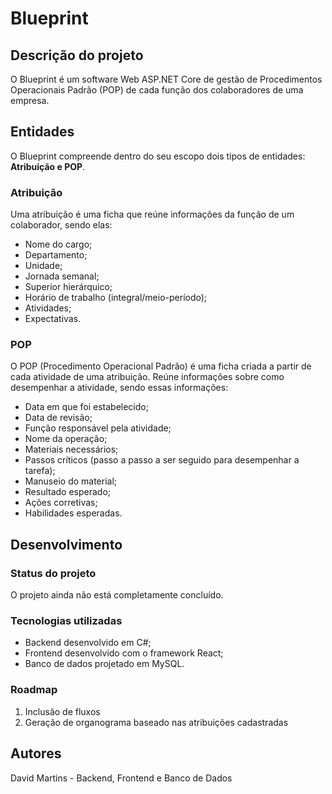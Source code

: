 # Blueprint
## Descrição do projeto
O Blueprint é um software Web ASP.NET Core de gestão de Procedimentos Operacionais Padrão (POP) de cada função dos colaboradores de uma empresa.

## Entidades
O Blueprint compreende dentro do seu escopo dois tipos de entidades: **Atribuição e POP**.

### Atribuição
Uma atribuição é uma ficha que reúne informações da função de um colaborador, sendo elas:
- Nome do cargo;
- Departamento;
- Unidade;
- Jornada semanal;
- Superior hierárquico;
- Horário de trabalho (integral/meio-período);
- Atividades;
- Expectativas.

### POP
O POP (Procedimento Operacional Padrão) é uma ficha criada a partir de cada atividade de uma atribuição. Reúne informações sobre como desempenhar a atividade, sendo essas informações:
- Data em que foi estabelecido;
- Data de revisão;
- Função responsável pela atividade;
- Nome da operação;
- Materiais necessários;
- Passos críticos (passo a passo a ser seguido para desempenhar a tarefa);
- Manuseio do material;
- Resultado esperado;
- Ações corretivas;
- Habilidades esperadas.

## Desenvolvimento
### Status do projeto
O projeto ainda não está completamente concluído.

### Tecnologias utilizadas
- Backend desenvolvido em C#;
- Frontend desenvolvido com o framework React;
- Banco de dados projetado em MySQL.

### Roadmap
1. Inclusão de fluxos
2. Geração de organograma baseado nas atribuições cadastradas

## Autores
David Martins - Backend, Frontend e Banco de Dados
